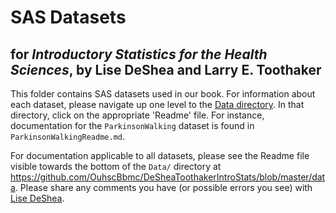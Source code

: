 SAS Datasets
================
## for *Introductory Statistics for the Health Sciences*, by Lise DeShea and Larry E. Toothaker

This folder contains SAS datasets used in our book.  For information about each dataset, please navigate up one level to the [Data directory](https://github.com/OuhscBbmc/DeSheaToothakerIntroStats/blob/master/data).  In that directory, click on the appropriate 'Readme' file.  For instance, documentation for the `ParkinsonWalking` dataset is found in `ParkinsonWalkingReadme.md`.

For documentation applicable to all datasets, please see the Readme file visible towards the bottom of the `Data/` directory at https://github.com/OuhscBbmc/DeSheaToothakerIntroStats/blob/master/data.  Please share any comments you have (or possible errors you see) with [Lise DeShea](http://nursing.ouhsc.edu/Research/meet-our-team.cfm).
